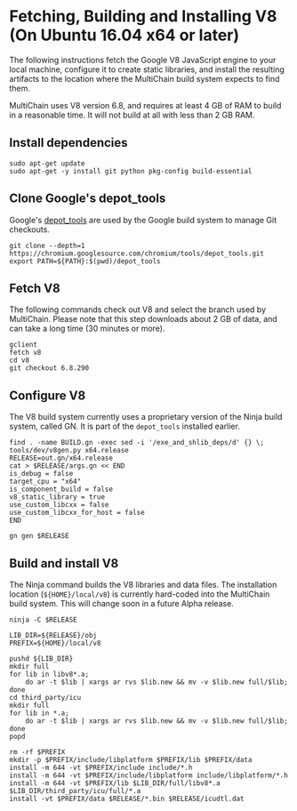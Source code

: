 

# Fetching, Building and Installing V8 (On Ubuntu 16.04 x64 or later)

The following instructions fetch the Google V8 JavaScript engine to your local machine, configure it to create static libraries, and install the resulting artifacts to the location where the MultiChain build system expects to find them.

MultiChain uses V8 version 6.8, and requires at least 4 GB of RAM to build in a reasonable time. It will not build at all with less than 2 GB RAM.

## Install dependencies

    sudo apt-get update
    sudo apt-get -y install git python pkg-config build-essential
    
## Clone Google's depot_tools

Google's [depot_tools](http://dev.chromium.org/developers/how-tos/install-depot-tools) are used by the Google build system to manage Git checkouts.

    git clone --depth=1 https://chromium.googlesource.com/chromium/tools/depot_tools.git
    export PATH=${PATH}:$(pwd)/depot_tools
    
## Fetch V8

The following commands check out V8 and select the branch used by MultiChain. Please note that this step downloads about 2 GB of data, and can take a long time (30 minutes or more).

    gclient
    fetch v8
    cd v8
    git checkout 6.8.290

## Configure V8

The V8 build system currently uses a proprietary version of the Ninja build system, called GN. It is part of the `depot_tools` installed earlier.

    find . -name BUILD.gn -exec sed -i '/exe_and_shlib_deps/d' {} \;
    tools/dev/v8gen.py x64.release
    RELEASE=out.gn/x64.release
    cat > $RELEASE/args.gn << END
    is_debug = false
    target_cpu = "x64"
    is_component_build = false
    v8_static_library = true
    use_custom_libcxx = false
    use_custom_libcxx_for_host = false
    END
    
    gn gen $RELEASE

## Build and install V8 

The Ninja command builds the V8 libraries and data files. The installation location (`${HOME}/local/v8`) is currently hard-coded into the MultiChain build system. This will change soon in a future Alpha release.

    ninja -C $RELEASE
    
    LIB_DIR=${RELEASE}/obj
    PREFIX=${HOME}/local/v8
    
    pushd ${LIB_DIR}
    mkdir full
    for lib in libv8*.a;
        do ar -t $lib | xargs ar rvs $lib.new && mv -v $lib.new full/$lib;
    done
    cd third_party/icu
    mkdir full
    for lib in *.a;
        do ar -t $lib | xargs ar rvs $lib.new && mv -v $lib.new full/$lib;
    done
    popd
    
    rm -rf $PREFIX
    mkdir -p $PREFIX/include/libplatform $PREFIX/lib $PREFIX/data
    install -m 644 -vt $PREFIX/include include/*.h
    install -m 644 -vt $PREFIX/include/libplatform include/libplatform/*.h
    install -m 644 -vt $PREFIX/lib $LIB_DIR/full/libv8*.a $LIB_DIR/third_party/icu/full/*.a
    install -vt $PREFIX/data $RELEASE/*.bin $RELEASE/icudtl.dat
    
